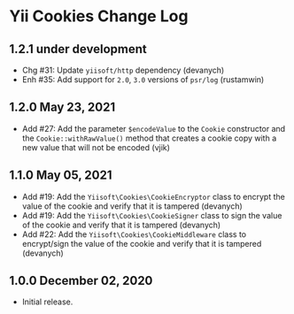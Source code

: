 # Yii Cookies Change Log

## 1.2.1 under development

- Chg #31: Update `yiisoft/http` dependency (devanych)
- Enh #35: Add support for `2.0`, `3.0` versions of `psr/log` (rustamwin)

## 1.2.0 May 23, 2021

- Add #27: Add the parameter `$encodeValue` to the `Cookie` constructor and the `Cookie::withRawValue()` method 
  that creates a cookie copy with a new value that will not be encoded (vjik)


## 1.1.0 May 05, 2021

- Add #19: Add the `Yiisoft\Cookies\CookieEncryptor` class to encrypt the value of the cookie and verify that it is tampered (devanych)
- Add #19: Add the `Yiisoft\Cookies\CookieSigner` class to sign the value of the cookie and verify that it is tampered (devanych)
- Add #22: Add the `Yiisoft\Cookies\CookieMiddleware` class to encrypt/sign the value of the cookie and verify that it is tampered (devanych)

## 1.0.0 December 02, 2020

- Initial release.
